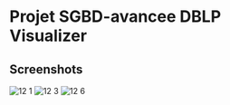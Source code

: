 # Projet SGBD-avancee DBLP Visualizer


## Screenshots
![12 1](https://github.com/6aleb3ilem/dblp-reader/assets/121716974/d096f121-497e-4a93-b07a-eca96a9c2188)
![12 3](https://github.com/6aleb3ilem/dblp-reader/assets/121716974/cad137c9-8984-4fb4-ae9c-b463a6dd578d)
![12 6](https://github.com/6aleb3ilem/dblp-reader/assets/121716974/0824aa22-da93-4b02-886d-b7a95ec7848c)
